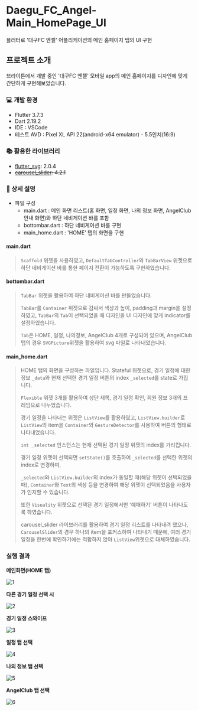 # Daegu_FC_Angel-Main_HomePage_UI

플러터로 '대구FC 엔젤' 어플리케이션의 메인 홈페이지 탭의 UI 구현

## 프로젝트 소개

브라이튼에서 개발 중인 '대구FC 엔젤' 모바일 app의 메인 홈페이지를 디자인에 맞게 간단하게 구현해보았습니다.

### :computer: 개발 환경
 - Flutter 3.7.3
 - Dart 2.19.2
 - IDE : VSCode
 - 테스트 AVD :  Pixel XL API 22(android-x64 emulator) - 5.5인치(16:9)
 
### :books: 활용한 라이브러리
 - [flutter_svg](https://pub.dev/packages/flutter_svg): 2.0.4
 - ~~[carousel_slider](https://pub.dev/packages/carousel_slider): 4.2.1~~
 
### :eyes: 상세 설명
   - 파일 구성
       - main.dart : 메인 화면 리스트(홈 화면, 일정 화면, 나의 정보 화면, AngelClub 안내 화면)와 하단 네비게이션 바를 포함
       - bottombar.dart : 하단 네비게이션 바를 구현
       - main_home.dart : 'HOME' 탭의 화면을 구현
  
  #### main.dart
  > `Scaffold` 위젯을 사용하였고, `DefaultTabController`와 `TabBarView` 위젯으로 하단 네비게이션 바를 통한 페이지 전환이 가능하도록 구현하였습니다.
  
  
  #### bottombar.dart
  > `TabBar` 위젯을 활용하여 하단 네비게이션 바를 만들었습니다.
  > 
  > `TabBar`를 `Container` 위젯으로 감싸서 색상과 높이, padding과 margin을 설정하였고, `TabBar`의 `Tab`이 선택되었을 때 디자인을 UI 디자인에 맞게 indicator를 설정하였습니다.
  >
  > `Tab`은 HOME, 일정, 나의정보, AngelClub 4개로 구성되어 있으며, AngelClub 탭의 경우 `SVGPicture`위젯을 활용하여 svg 파일로 나타내었습니다.
  > 
  
  
  #### main_home.dart
  > HOME 탭의 화면을 구성하는 파일입니다. Stateful 위젯으로, 경기 일정에 대한 정보 `_data`와 현재 선택한 경기 일정 버튼의 index `_selected`를 state로 가집니다.
  >
  > `Flexible` 위젯 3개를 활용하여 상단 제목, 경기 일정 확인, 회원 정보 3개의 프레임으로 나누었습니다.
  >
  > 경기 일정을 나타내는 위젯은 `ListView`를 활용하였고, `ListView.builder`로 `ListView`의 item을 `Container`와 `GestureDetector`를 사용하여 버튼의 형태로 나타내었습니다.
  >
  >
  > `int _selected` 인스턴스는 현재 선택된 경기 일정 위젯의 index를 가리킵니다.
  >
  > 경기 일정 위젯이 선택되면 `setState()`를 호출하여 `_selected`를 선택한 위젯의 index로 변경하며,
  > 
  > `_selected`와 `ListView.builder`의 index가 동일할 때(해당 위젯이 선택되었을 때), `Container`와 `Text`의 색상 등을 변경하여 해당 위젯이 선택되었음을 사용자가 인지할 수 있습니다.
  >
  > 또한 `Visuality` 위젯으로 선택된 경기 일정에서만 '예매하기' 버튼이 나타나도록 하였습니다.
  >
  >
  > carousel_slider 라이브러리를 활용하여 경기 일정 리스트를 나타내려 했으나, `CarouselSlider`의 경우 하나의 item을 포커스하여 나타내기 때문에, 여러 경기 일정을 한번에 확인하기에는 적합하지 않아 `ListView`위젯으로 대체하였습니다. 

### 실행 결과

**메인화면(HOME 탭)**

![1](https://user-images.githubusercontent.com/92203597/230275994-00292531-1c47-4554-a9e7-554a5b2eeab8.PNG)




**다른 경기 일정 선택 시**

![2](https://user-images.githubusercontent.com/92203597/230276074-1bb5ce5f-4847-45e5-b834-d9f7752a8aa8.PNG)




**경기 일정 스와이프**

![3](https://user-images.githubusercontent.com/92203597/230276087-98841a8a-885e-4c5e-8df6-fc4179a7e0ba.PNG)




**일정 탭 선택**

![4](https://user-images.githubusercontent.com/92203597/230276104-4d86405f-d4fd-4e95-9a22-143cb18b841d.PNG)




**나의 정보 탭 선택**

![5](https://user-images.githubusercontent.com/92203597/230276111-21e2689b-3146-4b93-970b-a7ac084f18a9.PNG)



**AngelClub 탭 선택**

![6](https://user-images.githubusercontent.com/92203597/230276121-893f8732-50e4-400f-90ed-2b9bd2de0869.PNG)
